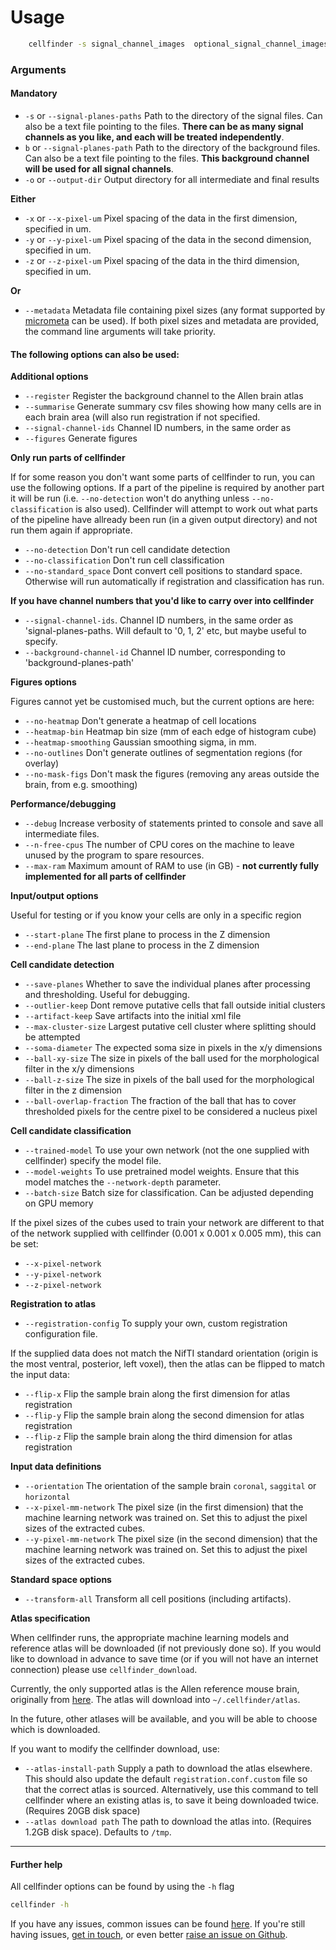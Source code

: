 # Usage

``` bash
    cellfinder -s signal_channel_images  optional_signal_channel_images -b background_channel_images -o /path/to/output_directory -x 2 -y 2 -z 5
```

### Arguments
#### Mandatory
* `-s` or `--signal-planes-paths` Path to the directory of the signal files. 
Can also be a text file pointing to the files. **There can be as many signal 
channels as you like, and each will be treated independently**. 
* `b` or `--signal-planes-path` Path to the directory of the background files. 
Can also be a text file pointing to the files.  **This background channel will
 be used for all signal channels**.
 * `-o` or `--output-dir` Output directory for all intermediate and final 
results

**Either**
* `-x` or `--x-pixel-um` Pixel spacing of the data in the first dimension, 
specified in um.
* `-y` or `--y-pixel-um` Pixel spacing of the data in the second dimension, 
specified in um.
* `-z` or `--z-pixel-um` Pixel spacing of the data in the third dimension, 
specified in um.

**Or**
* `--metadata` Metadata file containing pixel sizes (any format supported 
by [micrometa](https://github.com/adamltyson/micrometa) can be used).
  If both pixel sizes and metadata are provided, the command line arguments 
  will take priority.


#### The following options can also be used:

**Additional options**
* `--register` Register the background channel to the Allen brain atlas
* `--summarise` Generate summary csv files showing how many cells are in 
each brain area (will also run registration if not specified.
* `--signal-channel-ids` Channel ID numbers, in the same order as 
* `--figures` Generate figures


**Only run parts of cellfinder**

If for some reason you don't want some parts of cellfinder to run, you can use 
the following options. If a part of the pipeline is required by another 
part it will be run (i.e. `--no-detection` won't do anything unless 
`--no-classification` is also used). Cellfinder will attempt to work out 
what parts of the pipeline have allready been run (in a given output 
directory) and not run them again if appropriate.


* `--no-detection` Don't run cell candidate detection
* `--no-classification` Don't run cell classification
* `--no-standard_space` Dont convert cell positions to standard space. 
Otherwise will run automatically if registration and classification has run.

**If you have channel numbers that you'd like to carry over into cellfinder**
* `--signal-channel-ids`. Channel ID numbers, in the same order as 'signal-planes-paths.
Will default to '0, 1, 2' etc, but maybe useful to specify.
* `--background-channel-id` Channel ID number, corresponding to 
'background-planes-path'


**Figures options**

Figures cannot yet be customised much, but the current options are here:

* `--no-heatmap` Don't generate a heatmap of cell locations
* `--heatmap-bin` Heatmap bin size (mm of each edge of histogram cube)
* `--heatmap-smoothing` Gaussian smoothing sigma, in mm.
* `--no-outlines` Don't generate outlines of segmentation regions (for overlay)
* `--no-mask-figs` Don't mask the figures (removing any areas outside the 
brain, from e.g. smoothing)


**Performance/debugging**
* `--debug` Increase verbosity of statements printed to console and save all 
intermediate files.
* `--n-free-cpus` The number of CPU cores on the machine to leave 
unused by the program to spare resources.
* `--max-ram` Maximum amount of RAM to use (in GB) - **not currently fully 
implemented for all parts of cellfinder**

**Input/output options**

Useful for testing or if you know your cells are only in a specific region
* `--start-plane` The first plane to process in the Z dimension
* `--end-plane` The last plane to process in the Z dimension

**Cell candidate detection**

* `--save-planes` Whether to save the individual planes after 
processing and thresholding. Useful for debugging.
* `--outlier-keep` Dont remove putative cells that fall outside initial
clusters
* `--artifact-keep` Save artifacts into the initial xml file
* `--max-cluster-size` Largest putative cell cluster where 
splitting should be attempted
* `--soma-diameter` The expected soma size in pixels in the x/y dimensions
* `--ball-xy-size` The size in pixels of the ball used 
for the morphological filter in the x/y dimensions
* `--ball-z-size` The size in pixels of the ball used 
for the morphological filter in the z dimension
* `--ball-overlap-fraction` The fraction of the ball that has to cover 
thresholded pixels for the centre pixel to be considered a nucleus pixel


**Cell candidate classification**

* `--trained-model` To use your own network (not the one 
supplied with cellfinder) specify the model file.
* `--model-weights` To use pretrained model weights. Ensure that this model 
matches the `--network-depth` parameter.
* `--batch-size` Batch size for classification. Can be adjusted depending on 
GPU memory

If the pixel sizes of the cubes used to train your network are different to 
that of the network supplied with cellfinder (0.001 x 0.001 x 0.005 mm), this 
can be set:
* `--x-pixel-network`
* `--y-pixel-network`
* `--z-pixel-network`


**Registration to atlas**
 * `--registration-config` To supply your own, custom registration
  configuration file.
  
 If the supplied data does not match the NifTI standard 
 orientation (origin is the most ventral, posterior, left voxel), 
 then the atlas can be flipped to match the input data:
 * `--flip-x` Flip the sample brain along the first dimension for 
 atlas registration
 * `--flip-y` Flip the sample brain along the second dimension for 
 atlas registration
 * `--flip-z` Flip the sample brain along the third dimension for 
 atlas registration
 
**Input data definitions**
 * `--orientation` The orientation of the sample brain `coronal`, `saggital`
 or `horizontal`
* `--x-pixel-mm-network` The pixel size (in the first dimension) that the 
machine learning network was trained on.  Set this to adjust the 
pixel sizes of the extracted cubes.
* `--y-pixel-mm-network` The pixel size (in the second dimension) that the 
machine learning network was trained on.  Set this to adjust the 
pixel sizes of the extracted cubes.

**Standard space options**
* `--transform-all` Transform all cell positions (including artifacts).

**Atlas specification**

When cellfinder runs, the appropriate machine learning models and 
reference atlas will be downloaded (if not previously done so). If you would 
like to download in advance to save time (or if you will not have an internet
connection) please use `cellfinder_download`.

Currently, the only supported atlas is the Allen reference mouse 
brain, originally from [here](http://help.brain-map.org/display/mouseconnectivity/API#API-DownloadAtlas).
The atlas will download into `~/.cellfinder/atlas`. 

In the future, other atlases will be available, and you will be able to choose
which is downloaded.

If you want to modify the cellfinder download, use:
* `--atlas-install-path` Supply a path to download the atlas elsewhere. This 
should also update the default `registration.conf.custom` file so that the correct 
atlas is sourced. Alternatively, use this command to tell cellfinder where an 
existing atlas is, to save it being downloaded twice. (Requires 20GB 
disk space)
* `--atlas download path` The path to download the atlas into. 
(Requires 1.2GB disk space). Defaults to `/tmp`.

------------------------------------------------------------------

#### Further help
All cellfinder options can be found by using the `-h` flag

```bash
cellfinder -h
```

If you have any issues, common issues can be found 
[here](troubleshooting.md). If you're still having issues, 
[get in touch](mailto:adam.tyson@ucl.ac.uk?subject=Cellfinder%20troubleshooting),
or even better [raise an issue on Github](https://github.com/adamltyson/cellfinder/issues/new).